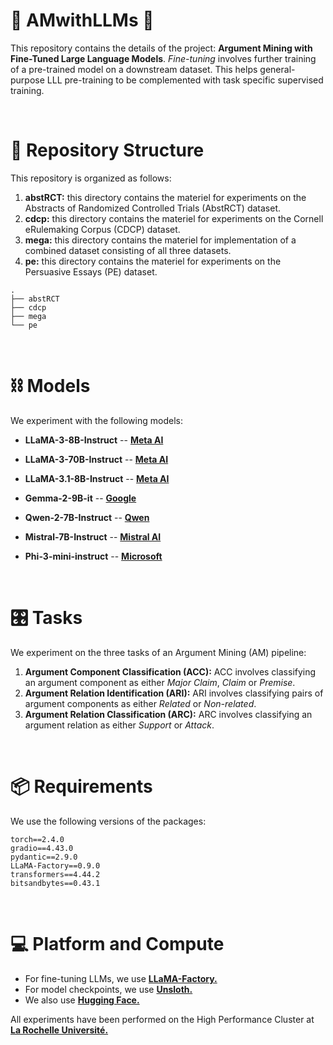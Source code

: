 # 📣 AMwithLLMs 📣

This repository contains the details of the project: **Argument Mining with Fine-Tuned Large Language Models**. *Fine-tuning* involves further training of a pre-trained model on a downstream dataset. This helps general-purpose LLL pre-training to be complemented with task specific supervised training.

<br>

# 📂 Repository Structure

This repository is organized as follows:

1) **abstRCT:** this directory contains the materiel for experiments on the Abstracts of Randomized Controlled Trials (AbstRCT) dataset.
1) **cdcp:** this directory contains the materiel for experiments on the Cornell eRulemaking Corpus (CDCP) dataset.
2) **mega:** this directory contains the materiel for implementation of a combined dataset consisting of all three datasets.
3) **pe:** this directory contains the materiel for experiments on the Persuasive Essays (PE) dataset.

```
.
├── abstRCT
├── cdcp
├── mega
└── pe
```

<br>

# ⛓️ Models

We experiment with the following models:

- **LLaMA-3-8B-Instruct** -- [**Meta AI**](meta-llama/Meta-Llama-3-8B-Instruct)
- **LLaMA-3-70B-Instruct** -- [**Meta AI**](meta-llama/Meta-Llama-3-70B-Instruct)
- **LLaMA-3.1-8B-Instruct** -- [**Meta AI**](meta-llama/Meta-Llama-3.1-8B-Instruct)

- **Gemma-2-9B-it** -- [**Google**](google/gemma-2-9b-it)
- **Qwen-2-7B-Instruct** -- [**Qwen**](Qwen/Qwen2-7B-Instruct)
- **Mistral-7B-Instruct** -- [**Mistral AI**](mistralai/Mistral-7B-Instruct-v0.3)
- **Phi-3-mini-instruct** -- [**Microsoft**](microsoft/Phi-3-mini-4k-instruct)

<br>

# 🎛️ Tasks

We experiment on the three tasks of an Argument Mining (AM) pipeline:

1) **Argument Component Classification (ACC):** ACC involves classifying an argument component as either *Major Claim*, *Claim* or *Premise*.
2) **Argument Relation Identification (ARI):** ARI involves classifying pairs of argument components as either *Related* or *Non-related*.
3) **Argument Relation Classification (ARC):** ARC involves classifying an argument relation as either *Support* or *Attack*.

<br>

# 📦 Requirements

We use the following versions of the packages:

```
torch==2.4.0
gradio==4.43.0
pydantic==2.9.0
LLaMA-Factory==0.9.0
transformers==4.44.2
bitsandbytes==0.43.1
```

<br>

# 💻 Platform and Compute

- For fine-tuning LLMs, we use [**LLaMA-Factory.**](https://github.com/hiyouga/LLaMA-Factory)
- For model checkpoints, we use [**Unsloth.**](https://unsloth.ai/)
- We also use [**Hugging Face.**](https://huggingface.co/)

All experiments have been performed on the High Performance Cluster at [**La Rochelle Université.**](https://www.univ-larochelle.fr/)
